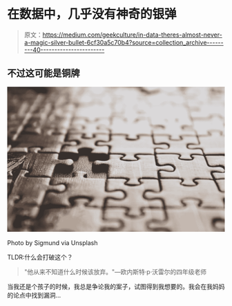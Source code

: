 # 在数据中，几乎没有神奇的银弹

> 原文：<https://medium.com/geekculture/in-data-theres-almost-never-a-magic-silver-bullet-6cf30a5c70b4?source=collection_archive---------40----------------------->

## 不过这可能是铜牌

![](img/00b002105e3381e45289c47f74411ab3.png)

Photo by Sigmund via Unsplash

TLDR:什么会打破这个？

> "他从来不知道什么时候该放弃。"—欧内斯特·p·沃雷尔的四年级老师

当我还是个孩子的时候，我总是争论我的案子，试图得到我想要的。我会在我妈妈的论点中找到漏洞…
